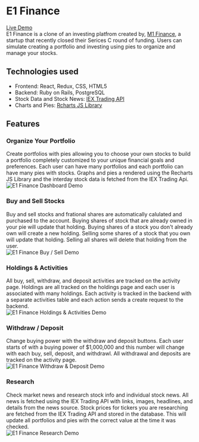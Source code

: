 # E1 Finance

[Live Demo](https://e1finance.herokuapp.com/#/)  
E1 Finance is a clone of an investing platfrom created by, [M1 Finance](https://www.m1finance.com/), a startup that recently closed their Serices C round of funding. Users can simulate creating a portfolio and investing using pies to organize and manage your stocks. 

## Technologies used
* Frontend: React, Redux, CSS, HTML5
* Backend: Ruby on Rails, PostgreSQL
* Stock Data and Stock News: [IEX Trading API](https://iexcloud.io/)
* Charts and Pies: [Rcharts JS Library](http://recharts.org/en-US/)

## Features
### Organize Your Portfolio
Create portfolios with pies allowing you to choose your own stocks to build a portfolio completely customized to your unique financial goals and preferences. Each user can have many portfolios and each portfolio can have many pies with stocks. Graphs and pies a rendered using the Recharts JS Library and the interday stock data is fetched from the IEX Trading Api.  
![E1 Finance Dashboard Demo](https://i.imgur.com/lbHPV8D.gif)

### Buy and Sell Stocks
Buy and sell stocks and frational shares are automatically calulated and purchased to the account. Buying shares of stock that are already owned in your pie will update that holding. Buying shares of a stock you don't already own will create a new holding. Selling some shares of a stock that you own will update that holding. Selling all shares will delete that holding from the user.  
![E1 Finance Buy / Sell Demo](https://i.imgur.com/wGEyENd.gif)

### Holdings & Activities
All buy, sell, withdraw, and deposit activities are tracked on the activity page. Holdings are all tracked on the holdings page and each user is associated with many holdings. Each activity is tracked in the backend with a separate activities table and each action sends a create request to the backend.  
![E1 Finance Holdings & Activities Demo](https://i.imgur.com/bF31nKa.gif)

### Withdraw / Deposit
Change buying power with the withdraw and deposit buttons. Each user starts of with a buying power of $1,000,000 and this number will change with each buy, sell, deposit, and withdrawl. All withdrawal and deposits are tracked on the activity page.  
![E1 Finance Withdraw & Deposit Demo](https://i.imgur.com/7efIF5Q.gif)

### Research
Check market news and research stock info and individual stock news. All news is fetched using the IEX Trading API with links, images, headlines, and details from the news source. Stock prices for tickers you are researching are fetched from the IEX Trading API and stored in the database. This will update all portfolios and pies with the correct value at the time it was checked.  
![E1 Finance Research Demo](https://i.imgur.com/c9S12mf.gif)
